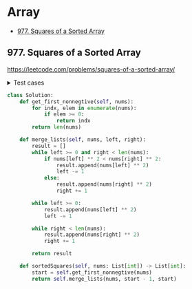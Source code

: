 # Array

+ [977. Squares of a Sorted Array](#squares-of-a-sorted-array)

## 977. Squares of a Sorted Array
https://leetcode.com/problems/squares-of-a-sorted-array/
<details><summary>Test cases</summary><blockquote>

```python

```
</blockquote></details>

```python
class Solution:
    def get_first_nonnegtive(self, nums):
        for indx, elem in enumerate(nums):
            if elem >= 0:
                return indx
        return len(nums)

    def merge_lists(self, nums, left, right):
        result = []
        while left >= 0 and right < len(nums):
            if nums[left] ** 2 < nums[right] ** 2:
                result.append(nums[left] ** 2)
                left -= 1
            else:
                result.append(nums[right] ** 2)
                right += 1

        while left >= 0:
            result.append(nums[left] ** 2)
            left -= 1

        while right < len(nums):
            result.append(nums[right] ** 2)
            right += 1

        return result

    def sortedSquares(self, nums: List[int]) -> List[int]:
        start = self.get_first_nonnegtive(nums)
        return self.merge_lists(nums, start - 1, start)

```